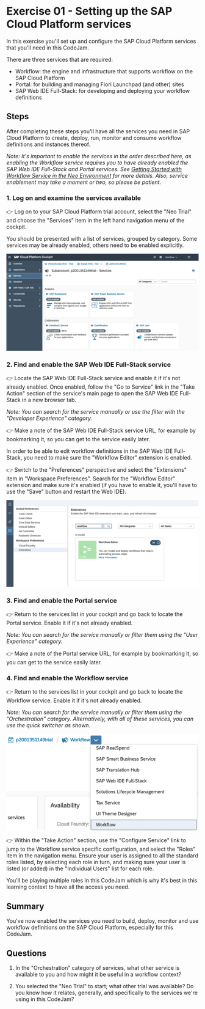 # Exercise 01 - Setting up the SAP Cloud Platform services

In this exercise you'll set up and configure the SAP Cloud Platform services that you'll need in this CodeJam.

There are three services that are required:

- Workflow: the engine and infrastructure that supports workflow on the SAP Cloud Platform
- Portal: for building and managing Fiori Launchpad (and other) sites
- SAP Web IDE Full-Stack: for developing and deploying your workflow definitions


## Steps

After completing these steps you'll have all the services you need in SAP Cloud Platform to create, deploy, run, monitor and consume workflow definitions and instances thereof.

_Note: It's important to enable the services in the order described here, as enabling the Workflow service requires you to have already enabled the SAP Web IDE Full-Stack and Portal services. See [Getting Started with Workflow Service in the Neo Environment](https://help.sap.com/viewer/f85276c5069a429fa37d1cd352785c25/Cloud/en-US/3805ffa92af64eafb6ceff83716262ba.html) for more details. Also, service enablement may take a moment or two, so please be patient._

### 1. Log on and examine the services available

:point_right: Log on to your SAP Cloud Platform trial account, select the "Neo Trial" and choose the "Services" item in the left hand navigation menu of the cockpit.

You should be presented with a list of services, grouped by category. Some services may be already enabled, others need to be enabled explicitly.

![Services](services.png)

### 2. Find and enable the SAP Web IDE Full-Stack service

:point_right: Locate the SAP Web IDE Full-Stack service and enable it if it's not already enabled. Once enabled, follow the "Go to Service" link in the "Take Action" section of the service's main page to open the SAP Web IDE Full-Stack in a new browser tab.

_Note: You can search for the service manually or use the filter with the "Developer Experience" category._

:point_right: Make a note of the SAP Web IDE Full-Stack service URL, for example by bookmarking it, so you can get to the service easily later.

In order to be able to edit workflow definitions in the SAP Web IDE Full-Stack, you need to make sure the "Workflow Editor" extension is enabled.

:point_right: Switch to the "Preferences" perspective and select the "Extensions" item in "Workspace Preferences". Search for the "Workflow Editor" extension and make sure it's enabled (if you have to enable it, you'll have to use the "Save" button and restart the Web IDE).

![Workflow Editor extension](workfloweditorextension.png)

### 3. Find and enable the Portal service

:point_right: Return to the services list in your cockpit and go back to locate the Portal service. Enable it if it's not already enabled.

_Note: You can search for the service manually or filter them using the "User Experience" category._

:point_right: Make a note of the Portal service URL, for example by bookmarking it, so you can get to the service easily later.

### 4. Find and enable the Workflow service

:point_right: Return to the services list in your cockpit and go back to locate the Workflow service. Enable it if it's not already enabled.

_Note: You can search for the service manually or filter them using the "Orchestration" category. Alternatively, with all of these services, you can use the quick switcher as shown._

![using the quick switcher](quickswitcher.png)

:point_right: Within the "Take Action" section, use the "Configure Service" link to jump to the Workflow service specific configuration, and select the "Roles" item in the navigation menu. Ensure your user is assigned to all the standard roles listed, by selecting each role in turn, and making sure your user is listed (or added) in the "Individual Users" list for each role.

You'll be playing multiple roles in this CodeJam which is why it's best in this learning context to have all the access you need.

## Summary

You've now enabled the services you need to build, deploy, monitor and use workflow definitions on the SAP Cloud Platform, especially for this CodeJam.

## Questions

1. In the "Orchestration" category of services, what other service is available to you and how might it be useful in a workflow context?

1. You selected the "Neo Trial" to start; what other trial was available? Do you know how it relates, generally, and specifically to the services we're using in this CodeJam?

